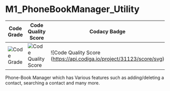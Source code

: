 # M1_PhoneBookManager_Utility





Code Grade | Code Quality Score |Codacy Badge | 
---------|------------|---------|
![Code Grade](https://api.codiga.io/project/31123/status/svg)| ![Code Quality Score](https://api.codiga.io/project/31123/score/svg)| ![Code Quality Score (https://api.codiga.io/project/31123/score/svg)| [![Codacy Badge](https://app.codacy.com/project/badge/Grade/51c88220f4684d1fb9b440c19285e53d)]) |

Phone-Book Manager which has Various features such as adding/deleting a contact, searching a contact and many more.  
